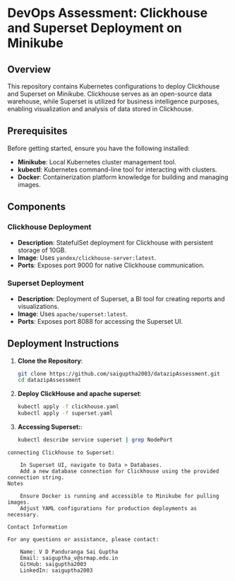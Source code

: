 # DevOps Assessment: Clickhouse and Superset Deployment on Minikube

## Overview

This repository contains Kubernetes configurations to deploy Clickhouse and Superset on Minikube. Clickhouse serves as an open-source data warehouse, while Superset is utilized for business intelligence purposes, enabling visualization and analysis of data stored in Clickhouse.

## Prerequisites

Before getting started, ensure you have the following installed:

- **Minikube**: Local Kubernetes cluster management tool.
- **kubectl**: Kubernetes command-line tool for interacting with clusters.
- **Docker**: Containerization platform knowledge for building and managing images.

## Components

### Clickhouse Deployment

- **Description**: StatefulSet deployment for Clickhouse with persistent storage of 10GB.
- **Image**: Uses `yandex/clickhouse-server:latest`.
- **Ports**: Exposes port 9000 for native Clickhouse communication.

### Superset Deployment

- **Description**: Deployment of Superset, a BI tool for creating reports and visualizations.
- **Image**: Uses `apache/superset:latest`.
- **Ports**: Exposes port 8088 for accessing the Superset UI.

## Deployment Instructions

1. **Clone the Repository**:
   ```bash
   git clone https://github.com/saiguptha2003/datazipAssessment.git
   cd datazipAssessment


2. **Deploy ClickHouse and apache superset**:
     ```bash
     kubectl apply -f clickhouse.yaml
     kubectl apply -f superset.yaml
    ```
3. **Accessing Superset:**:
   ```bash
   kubectl describe service superset | grep NodePort
```
connecting Clickhouse to Superset:

    In Superset UI, navigate to Data > Databases.
    Add a new database connection for Clickhouse using the provided connection string.
Notes

    Ensure Docker is running and accessible to Minikube for pulling images.
    Adjust YAML configurations for production deployments as necessary.

Contact Information

For any questions or assistance, please contact:

    Name: V D Panduranga Sai Guptha
    Email: saiguptha_v@srmap.edu.in
    GitHub: saiguptha2003
    LinkedIn: saiguptha2003
